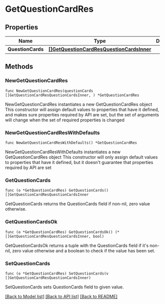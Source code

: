 # GetQuestionCardRes

## Properties

Name | Type | Description | Notes
------------ | ------------- | ------------- | -------------
**QuestionCards** | [**[]GetQuestionCardResQuestionCardsInner**](GetQuestionCardResQuestionCardsInner.md) |  | 

## Methods

### NewGetQuestionCardRes

`func NewGetQuestionCardRes(questionCards []GetQuestionCardResQuestionCardsInner, ) *GetQuestionCardRes`

NewGetQuestionCardRes instantiates a new GetQuestionCardRes object
This constructor will assign default values to properties that have it defined,
and makes sure properties required by API are set, but the set of arguments
will change when the set of required properties is changed

### NewGetQuestionCardResWithDefaults

`func NewGetQuestionCardResWithDefaults() *GetQuestionCardRes`

NewGetQuestionCardResWithDefaults instantiates a new GetQuestionCardRes object
This constructor will only assign default values to properties that have it defined,
but it doesn't guarantee that properties required by API are set

### GetQuestionCards

`func (o *GetQuestionCardRes) GetQuestionCards() []GetQuestionCardResQuestionCardsInner`

GetQuestionCards returns the QuestionCards field if non-nil, zero value otherwise.

### GetQuestionCardsOk

`func (o *GetQuestionCardRes) GetQuestionCardsOk() (*[]GetQuestionCardResQuestionCardsInner, bool)`

GetQuestionCardsOk returns a tuple with the QuestionCards field if it's non-nil, zero value otherwise
and a boolean to check if the value has been set.

### SetQuestionCards

`func (o *GetQuestionCardRes) SetQuestionCards(v []GetQuestionCardResQuestionCardsInner)`

SetQuestionCards sets QuestionCards field to given value.



[[Back to Model list]](../README.md#documentation-for-models) [[Back to API list]](../README.md#documentation-for-api-endpoints) [[Back to README]](../README.md)


